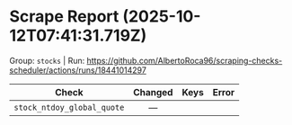 # Scrape Report (2025-10-12T07:41:31.719Z)

Group: `stocks`  |  Run: https://github.com/AlbertoRoca96/scraping-checks-scheduler/actions/runs/18441014297

| Check | Changed | Keys | Error |
|---|:---:|:--|:--|
| `stock_ntdoy_global_quote` | — |  |  |
